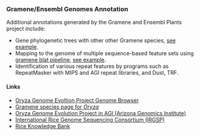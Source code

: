 ### Gramene/Ensembl Genomes Annotation

Additional annotations generated by the Gramene and Ensembl Plants
project include:

-   Gene phylogenetic trees with other other Gramene species, [see
    example](/Oryza_rufipogon/Gene/Compara_Tree?g=ORUFI01G00010;r=1:4806-7125).
-   Mapping to the genome of multiple sequence-based feature sets using
    [gramene blat
    pipeline](http://docs.gramene.org/Blat_pipeline:_sequence_mapping_analysis),
    [see example](/Oryza_rufipogon/Location/View?r=1:8001-18000).
-   Identification of various repeat features by programs such as
    RepeatMasker with MIPS and AGI repeat libraries, and Dust, TRF.

#### Links

-   [Oryza Genome Evoltion Project Genome
    Browser](http://oge.gramene.org)
-   [Gramene species page for
    *Oryza*](http://archive.gramene.org/species/oryza/rice_intro.html)
-   [Oryza Genome Evolution Project in AGI (Arizona Genomics
    Institute)](http://www.genome.arizona.edu/modules/publisher/item.php?itemid=7)
-   [International Rice Genome Sequencing Consortium
    (IRGSP)](http://rgp.dna.affrc.go.jp/E/IRGSP/index.html)
-   [Rice Knowledge
    Bank](http://www.knowledgebank.irri.org/extension/oryza-meridionalis-ng.html)
